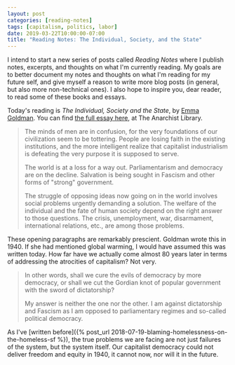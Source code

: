 ```yaml
---
layout: post
categories: [reading-notes]
tags: [capitalism, politics, labor]
date: 2019-03-22T10:00:00-07:00
title: "Reading Notes: The Individual, Society, and the State"
---
```


I intend to start a new series of posts called *Reading Notes* where I publish notes, excerpts, and thoughts on what I'm currently reading. My goals are to better document my notes and thoughts on what I'm reading for my future self, and give myself a reason to write more blog posts (in general, but also more non-technical ones). I also hope to inspire you, dear reader, to read some of these books and essays.

<!--excerpt-->

Today's reading is *The Individual, Society and the State*, by [Emma Goldman](https://en.wikipedia.org/wiki/Emma_Goldman). You can find [the full essay here](https://theanarchistlibrary.org/library/emma-goldman-the-individual-society-and-the-state), at The Anarchist Library.

> The minds of men are in confusion, for the very foundations of our civilization seem to be tottering. People are losing faith in the existing institutions, and the more intelligent realize that capitalist industrialism is defeating the very purpose it is supposed to serve.
>
> The world is at a loss for a way out. Parliamentarism and democracy are on the decline. Salvation is being sought in Fascism and other forms of "strong" government.
>
> The struggle of opposing ideas now going on in the world involves social problems urgently demanding a solution. The welfare of the individual and the fate of human society depend on the right answer to those questions. The crisis, unemployment, war, disarmament, international relations, etc., are among those problems.

These opening paragraphs are remarkably prescient. Goldman wrote this in 1940. If she had mentioned global warming, I would have assumed this was written today. How far have we actually come almost 80 years later in terms of addressing the atrocities of capitalism? Not very.

> In other words, shall we cure the evils of democracy by more democracy, or shall we cut the Gordian knot of popular government with the sword of dictatorship?
>
> My answer is neither the one nor the other. I am against dictatorship and Fascism as I am opposed to parliamentary regimes and so-called political democracy.

As I've [written before]({% post_url 2018-07-19-blaming-homelessness-on-the-homeless-sf %}), the true problems we are facing are not just failures of the system, but the system itself. Our capitalist democracy could not deliver freedom and equity in 1940, it cannot now, nor will it in the future.
